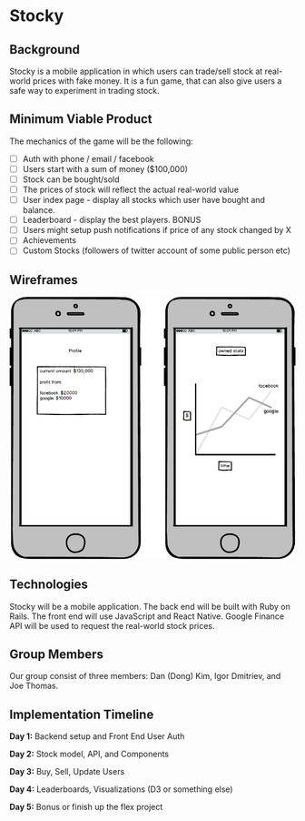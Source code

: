# Stocky

## Background
  Stocky is a mobile application in which users can trade/sell stock
at real-world prices with fake money. It is a fun game, that can also
give users a safe way to experiment in trading stock. 

## Minimum Viable Product
The mechanics of the game will be the following:
- [ ] Auth with phone / email / facebook
- [ ] Users start with a sum of money ($100,000)
- [ ] Stock can be bought/sold
- [ ] The prices of stock will reflect the actual real-world value
- [ ] User index page - display all stocks which user have bought and balance.
- [ ] Leaderboard - display the best players.
BONUS
- [ ] Users might setup push notifications if price of any stock changed by X
- [ ] Achievements
- [ ] Custom Stocks (followers of twitter account of some public person etc)

## Wireframes
![ ](./docs/wireframes/wireframe.png)

## Technologies
Stocky will be a mobile application. The back end will be built with
Ruby on Rails. The front end will use JavaScript and React Native. Google
Finance API will be used to request the real-world stock prices.

## Group Members
Our group consist of three members: Dan (Dong) Kim, Igor Dmitriev, and Joe Thomas.

## Implementation Timeline
**Day 1:** Backend setup and Front End User Auth

**Day 2:** Stock model, API, and Components

**Day 3:** Buy, Sell, Update Users

**Day 4:** Leaderboards, Visualizations (D3 or something else)

**Day 5:** Bonus or finish up the flex project
